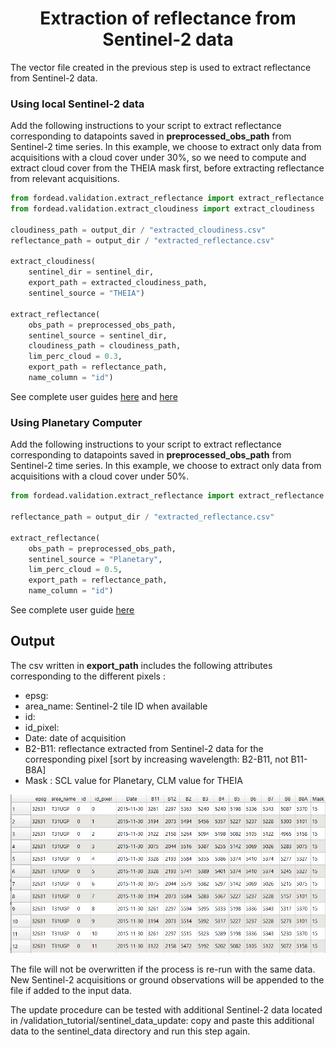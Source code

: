 # <div align="center"> Extraction of reflectance from Sentinel-2 data </div>

The vector file created in the previous step is used to extract reflectance from Sentinel-2 data.

### Using local Sentinel-2 data

Add the following instructions to your script to extract reflectance corresponding to datapoints saved in **preprocessed_obs_path** from Sentinel-2 time series.
In this example, we choose to extract only data from acquisitions with a cloud cover under 30%, so we need to compute and extract cloud cover from the THEIA mask first, before extracting reflectance from relevant acquisitions.

```python
from fordead.validation.extract_reflectance import extract_reflectance
from fordead.validation.extract_cloudiness import extract_cloudiness

cloudiness_path = output_dir / "extracted_cloudiness.csv"
reflectance_path = output_dir / "extracted_reflectance.csv"

extract_cloudiness(
	sentinel_dir = sentinel_dir, 
	export_path = extracted_cloudiness_path,
	sentinel_source = "THEIA")

extract_reflectance(
    obs_path = preprocessed_obs_path,
    sentinel_source = sentinel_dir, 
    cloudiness_path = cloudiness_path,
    lim_perc_cloud = 0.3,
    export_path = reflectance_path,
    name_column = "id")

```

See complete user guides [here](https://fordead.gitlab.io/fordead_package/docs/user_guides/english/validation_tools/03_extract_cloudiness) and [here](https://fordead.gitlab.io/fordead_package/docs/user_guides/english/validation_tools/04_extract_reflectance)

### Using Planetary Computer

Add the following instructions to your script to extract reflectance corresponding to datapoints saved in **preprocessed_obs_path** from Sentinel-2 time series.
In this example, we choose to extract only data from acquisitions with a cloud cover under 50%.


```python
from fordead.validation.extract_reflectance import extract_reflectance

reflectance_path = output_dir / "extracted_reflectance.csv"

extract_reflectance(
    obs_path = preprocessed_obs_path,
    sentinel_source = "Planetary", 
    lim_perc_cloud = 0.5,
    export_path = reflectance_path,
    name_column = "id")


```

See complete user guide [here](https://fordead.gitlab.io/fordead_package/docs/user_guides/english/validation_tools/04_extract_reflectance)
## Output

The csv written in **export_path** includes the following attributes corresponding to the different pixels : 
- epsg: 
- area_name: Sentinel-2 tile ID when available
- id: 
- id_pixel:
- Date: date of acquisition
- B2-B11: reflectance extracted from Sentinel-2 data for the corresponding pixel [sort by increasing wavelength: B2-B11, not B11-B8A]
- Mask : SCL value for Planetary, CLM value for THEIA 

![extracted_reflectance](Figures/extracted_reflectance.png "extracted_reflectance")

The file will not be overwritten if the process is re-run with the same data.
New Sentinel-2 acquisitions or ground observations will be appended to the file if added to the input data. 

The update procedure can be tested with additional Sentinel-2 data located in <MyWorkingDirectory>/validation_tutorial/sentinel_data_update:
copy and paste this additional data to the sentinel_data directory and run this step again.

